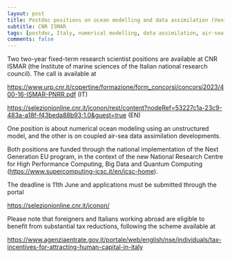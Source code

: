 ```yaml
---
layout: post
title: Postdoc positions on ocean modelling and data assimilation (Venice, Italy)
subtitle: CNR ISMAR
tags: [postdoc, Italy, numerical modelling, data assimilation, air-sea interactions]
comments: false
---
```

Two two-year fixed-term research scientist positions are available at CNR
ISMAR (the Institute of marine sciences of the Italian national research
council). The call is available at

https://www.urp.cnr.it/copertine/formazione/form_concorsi/concorsi2023/400-16-ISMAR-PNRR.pdf (IT)

https://selezionionline.cnr.it/jconon/rest/content?nodeRef=53227c1a-23c9-483a-a18f-f43beda88b93;1.0&guest=true (EN)

One position is about numerical ocean modeling using an unstructured model,
and the other is on coupled air-sea data assimilation developments.

Both positions are funded through the national implementation of the Next
Generation EU program, in the context of the new National Research Centre
for High Performance Computing, Big Data and Quantum Computing (https://www.supercomputing-icsc.it/en/icsc-home). 

The deadline is 11th June and applications must be submitted through the portal

https://selezionionline.cnr.it/jconon/

Please note that foreigners and Italians working abroad are eligible to
benefit from substantial tax reductions, following the scheme available at

https://www.agenziaentrate.gov.it/portale/web/english/nse/individuals/tax-incentives-for-attracting-human-capital-in-italy
